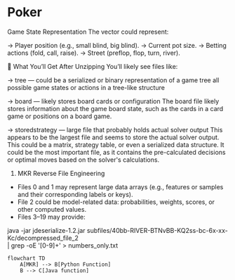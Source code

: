# Poker

Game State Representation
The vector could represent:

-> Player position (e.g., small blind, big blind).
-> Current pot size.
-> Betting actions (fold, call, raise).
-> Street (preflop, flop, turn, river).


🧠 What You’ll Get After Unzipping
You’ll likely see files like:

-> tree — could be a serialized or binary representation of a game tree
all possible game states or actions in a tree-like structure


-> board — likely stores board cards or configuration
The board file likely stores information about the game board state, such as the cards in a card game or positions on a board game.


-> storedstrategy — large file that probably holds actual solver output
This appears to be the largest file and seems to store the actual solver output. This could be a matrix, strategy table, or even a serialized data structure. It could be the most important file, as it contains the pre-calculated decisions or optimal moves based on the solver's calculations.

1. MKR Reverse File Engineering


- Files 0 and 1 may represent large data arrays (e.g., features or samples and their corresponding labels or keys).
- File 2 could be model-related data: probabilities, weights, scores, or other computed values.
- Files 3–19 may provide:

java -jar jdeserialize-1.2.jar subfiles/40bb-RIVER-BTNvBB-KQ2ss-bc-6x-xx-Kc/decompressed_file_2 \
| grep -oE '[0-9]+' > numbers_only.txt


```mermaid
flowchart TD
    A[MKR] --> B[Python Function]
    B --> C[Java function]
```